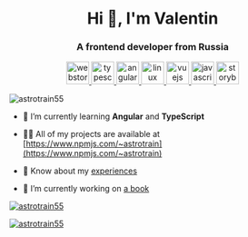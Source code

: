 <h1 align="center">Hi 👋, I'm Valentin</h1>
<h3 align="center">A frontend developer from Russia</h3>
<p align="center">
  <a href="https://www.jetbrains.com/webstorm/" target="_blank" rel="noreferrer">
    <img src="https://cdn.jsdelivr.net/gh/devicons/devicon/icons/webstorm/webstorm-original.svg" alt="webstorm" width="40" height="40"/>
  </a>
  <a href="https://www.typescriptlang.org/" target="_blank" rel="noreferrer">
    <img src="https://cdn.jsdelivr.net/gh/devicons/devicon/icons/typescript/typescript-original.svg" alt="typescript" width="40" height="40"/>
  </a>
  <a href="https://angular.io/" target="_blank" rel="noreferrer">
    <img src="https://cdn.jsdelivr.net/gh/devicons/devicon/icons/angularjs/angularjs-original.svg" alt="angular" width="40" height="40"/>
  </a>
  <a href="https://www.linux.org/" target="_blank" rel="noreferrer">
    <img src="https://cdn.jsdelivr.net/gh/devicons/devicon/icons/linux/linux-original.svg" alt="linux" width="40" height="40"/>
  </a>
  <a href="https://vuejs.org/" target="_blank" rel="noreferrer">
    <img src="https://cdn.jsdelivr.net/gh/devicons/devicon/icons/vuejs/vuejs-original.svg" alt="vuejs" width="40" height="40"/>
  </a>
  <a href="https://developer.mozilla.org/en-US/docs/Web/JavaScript" target="_blank" rel="noreferrer">
    <img src="https://cdn.jsdelivr.net/gh/devicons/devicon/icons/javascript/javascript-original.svg" alt="javascript" width="40" height="40"/>
  </a>
  <a href="https://storybook.js.org/" target="_blank" rel="noreferrer">
    <img src="https://cdn.jsdelivr.net/gh/devicons/devicon/icons/storybook/storybook-original.svg" alt="storybook" width="40" height="40"/>
  </a>
</p>

<p>
  <img src="https://komarev.com/ghpvc/?username=astrotrain55&label=Profile%20views&color=0e75b6&style=flat" alt="astrotrain55" />
</p>

- 🌱 I’m currently learning **Angular** and **TypeScript**

- 👨‍💻 All of my projects are available at [https://www.npmjs.com/~astrotrain](https://www.npmjs.com/~astrotrain)

- 📄 Know about my [experiences](https://docs.google.com/document/d/1NY0j4b9eIiQj1jkc6DWsZHeM6wvtKfgtguyZQU-Iob8/)

- 🔭 I’m currently working on [a book](https://github.com/astrotrain55/Master100pages)

<p>
  <a href="https://github.com/ryo-ma/github-profile-trophy">
    <img src="https://github-profile-trophy.vercel.app/?username=astrotrain55&theme=onedark&title=Commits,Stars,Repositories" alt="astrotrain55" />
  </a>
</p>
<p>
  <a href="https://github.com/anuraghazra/github-readme-stats">
    <img src="https://github-readme-stats.vercel.app/api/top-langs/?username=astrotrain55&layout=compact&theme=onedark" alt="astrotrain55" />
  </a>
</p>
